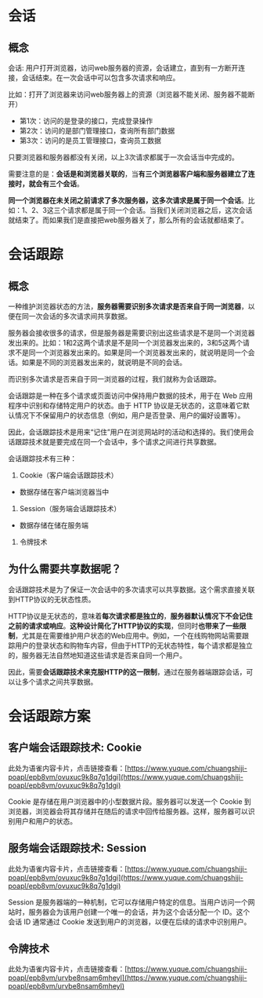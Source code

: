 # 会话

## 概念

会话: 用户打开浏览器，访问web服务器的资源，会话建立，直到有一方断开连接，会话结束。在一次会话中可以包含多次请求和响应。

比如：打开了浏览器来访问web服务器上的资源（浏览器不能关闭、服务器不能断开）

- 第1次：访问的是登录的接口，完成登录操作
- 第2次：访问的是部门管理接口，查询所有部门数据
- 第3次：访问的是员工管理接口，查询员工数据

只要浏览器和服务器都没有关闭，以上3次请求都属于一次会话当中完成的。

需要注意的是：**会话是和浏览器关联的**，当**有三个浏览器客户端和服务器建立了连接时，就会有三个会话**。

**同一个浏览器在未关闭之前请求了多次服务器，这多次请求是属于同一个会话**。比如：1、2、3这三个请求都是属于同一个会话。当我们关闭浏览器之后，这次会话就结束了。而如果我们是直接把web服务器关了，那么所有的会话就都结束了。

# 会话跟踪

## 概念

一种维护浏览器状态的方法，**服务器需要识别多次请求是否来自于同一浏览器**，以便在同一次会话的多次请求间共享数据。

服务器会接收很多的请求，但是服务器是需要识别出这些请求是不是同一个浏览器发出来的。比如：1和2这两个请求是不是同一个浏览器发出来的，3和5这两个请求不是同一个浏览器发出来的。如果是同一个浏览器发出来的，就说明是同一个会话。如果是不同的浏览器发出来的，就说明是不同的会话。

而识别多次请求是否来自于同一浏览器的过程，我们就称为会话跟踪。

会话跟踪是一种在多个请求或页面访问中保持用户数据的技术，用于在 Web 应用程序中识别和存储特定用户的状态。由于 HTTP 协议是无状态的，这意味着它默认情况下不保留用户的状态信息（例如，用户是否登录、用户的偏好设置等）。

因此，会话跟踪技术是用来“记住”用户在浏览网站时的活动和选择的。我们使用会话跟踪技术就是要完成在同一个会话中，多个请求之间进行共享数据。

会话跟踪技术有三种：

1. Cookie（客户端会话跟踪技术）

- 数据存储在客户端浏览器当中

1. Session（服务端会话跟踪技术）

- 数据存储在储在服务端

1. 令牌技术

## 为什么需要共享数据呢？

会话跟踪技术是为了保证一次会话中的多次请求可以共享数据。这个需求直接关联到HTTP协议的无状态性质。

HTTP协议是无状态的，意味着**每次请求都是独立的**，**服务器默认情况下不会记住之前的请求或响应**。**这种设计简化了HTTP协议的实现**，但同时**也带来了一些限制**，尤其是在需要维护用户状态的Web应用中。例如，一个在线购物网站需要跟踪用户的登录状态和购物车内容，但由于HTTP的无状态特性，每个请求都是独立的，服务器无法自然地知道这些请求是否来自同一个用户。

因此，需要**会话跟踪技术来克服HTTP的这一限制**，通过在服务器端跟踪会话，可以让多个请求之间共享数据。

# 会话跟踪方案

## 客户端会话跟踪技术: Cookie

此处为语雀内容卡片，点击链接查看：[https://www.yuque.com/chuangshiji-poapl/epb8vm/ovuxuc9k8q7g1dgi](https://www.yuque.com/chuangshiji-poapl/epb8vm/ovuxuc9k8q7g1dgi)

Cookie 是存储在用户浏览器中的小型数据片段。服务器可以发送一个 Cookie 到浏览器，浏览器会将其存储并在随后的请求中回传给服务器。这样，服务器可以识别用户和用户的状态。

## 服务端会话跟踪技术: Session

此处为语雀内容卡片，点击链接查看：[https://www.yuque.com/chuangshiji-poapl/epb8vm/ovuxuc9k8q7g1dgi](https://www.yuque.com/chuangshiji-poapl/epb8vm/ovuxuc9k8q7g1dgi)

Session 是服务器端的一种机制，它可以存储用户特定的信息。当用户访问一个网站时，服务器会为该用户创建一个唯一的会话，并为这个会话分配一个 ID。这个会话 ID 通常通过 Cookie 发送到用户的浏览器，以便在后续的请求中识别用户。

## 令牌技术

此处为语雀内容卡片，点击链接查看：[https://www.yuque.com/chuangshiji-poapl/epb8vm/urvbe8nsam6mheyl](https://www.yuque.com/chuangshiji-poapl/epb8vm/urvbe8nsam6mheyl)